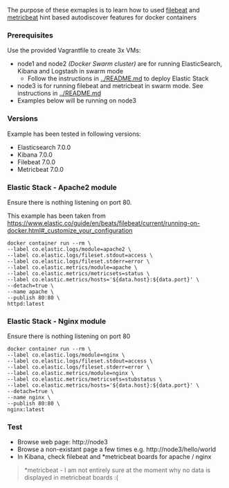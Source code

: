 The purpose of these exmaples is to learn how to used [filebeat](https://www.elastic.co/guide/en/beats/filebeat/current/configuration-autodiscover-hints.html#configuration-autodiscover-hints) and [metricbeat](https://www.elastic.co/guide/en/beats/metricbeat/current/configuration-autodiscover.html#configuration-autodiscover) hint based autodiscover features for docker containers

### Prerequisites
Use the provided Vagrantfile to create 3x VMs:
- node1 and node2 _(Docker Swarm cluster)_ are for running ElasticSearch, Kibana and Logstash in swarm mode
  - Follow the instructions in [../README.md](../README.md) to deploy Elastic Stack
- node3 is for running filebeat and metricbeat in swarm mode. See instructions in [../README.md](../README.md)
- Examples below will be running on node3

### Versions
Example has been tested in following versions:
- Elasticsearch 7.0.0
- Kibana 7.0.0
- Filebeat 7.0.0
- Metricbeat 7.0.0

### Elastic Stack - Apache2 module
Ensure there is nothing listening on port 80.

This example has been taken from https://www.elastic.co/guide/en/beats/filebeat/current/running-on-docker.html#_customize_your_configuration
```
docker container run --rm \
--label co.elastic.logs/module=apache2 \
--label co.elastic.logs/fileset.stdout=access \
--label co.elastic.logs/fileset.stderr=error \
--label co.elastic.metrics/module=apache \
--label co.elastic.metrics/metricsets=status \
--label co.elastic.metrics/hosts='${data.host}:${data.port}' \
--detach=true \
--name apache \
--publish 80:80 \
httpd:latest
```

### Elastic Stack - Nginx module
Ensure there is nothing listening on port 80
```
docker container run --rm \
--label co.elastic.logs/module=nginx \
--label co.elastic.logs/fileset.stdout=access \
--label co.elastic.logs/fileset.stderr=error \
--label co.elastic.metrics/module=nginx \
--label co.elastic.metrics/metricsets=stubstatus \
--label co.elastic.metrics/hosts='${data.host}:${data.port}' \
--detach=true \
--name nginx \
--publish 80:80 \
nginx:latest
```

### Test
- Browse web page: http://node3
- Browse a non-existant page a few times e.g. http://node3/hello/world
- In Kibana, check filebeat and *metricbeat boards for apache / nginx

> *metricbeat - I am not entirely sure at the moment why no data is displayed in metricbeat boards :(
